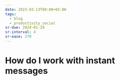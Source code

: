 ```yaml
---
date: 2023-03-13T00:00+03:00
tags:
  - blog
  - productivity_social
sr-due: 2024-01-29
sr-interval: 4
sr-ease: 270
---
```


# How do I work with instant messages
